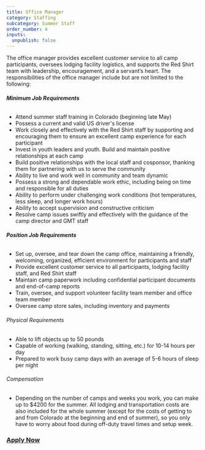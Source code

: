 ```yaml
---
title: Office Manager
category: Staffing
subcategory: Summer Staff
order_number: 4
inputs:
  unpublish: false
---
```

The office manager provides excellent customer service to all camp participants, oversees lodging facility logistics, and supports the Red Shirt team with leadership, encouragement, and a servant’s heart. The responsibilities of the office manager include but are not limited to the following:

###### **Minimum Job Requirements**

<div><ul><li>Attend summer staff training in Colorado (beginning late May)</li><li>Possess a current and valid US driver's license</li><li>Work closely and effectively with the Red Shirt staff by supporting and encouraging them to ensure an excellent camp experience for each participant</li><li>Invest in youth leaders and youth. Build and maintain positive relationships at each camp</li><li>Build positive relationships with the local staff and cosponsor, thanking them for partnering with us to serve the community</li><li>Ability to live and work well in community and team dynamic</li><li>Possess a strong and dependable work ethic, including being on time and responsible for all duties</li><li>Ability to perform under challenging work conditions (hot temperatures, less sleep, and longer work hours)</li><li>Ability to accept supervision and constructive criticism</li><li>Resolve camp issues swiftly and effectively with the guidance of the camp director and GMT staff</li></ul><h6><strong>Position Job Requirements</strong></h6></div>

<div><ul><li>Set up, oversee, and tear down the camp office, maintaining a friendly, welcoming, organized, efficient environment for participants and staff</li><li>Provide excellent customer service to all participants, lodging facility staff, and Red Shirt staff</li><li>Maintain camp paperwork including confidential participant documents and end-of-camp reports</li><li>Train, oversee, and support volunteer facility team member and office team member</li><li>Oversee camp store sales, including inventory and payments</li></ul><div><h6>Physical Requirements</h6><ul><li>Able to lift objects up to 50 pounds</li><li>Capable of working (walking, standing, sitting, etc.) for 10-14 hours per day</li><li>Prepared to work busy camp days with an average of 5-6 hours of sleep per night</li></ul><h6>Compensation</h6><ul><li>Depending on the number of camps and weeks you work, you can make up to $4200 for the summer. All lodging and transportation costs are also included for the whole summer (except for the costs of getting to and from Colorado at the beginning and end of summer), so you only have to worry about food during off-duty travel times and setup week.</li></ul><h3><a target="_blank" rel="noopener" href="https://argentasoftware.com/interfaces/gmt/portalStaff/frmSignUp.aspx">Apply Now</a></h3></div></div>